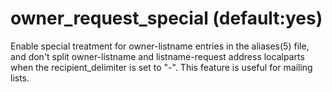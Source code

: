 # owner_request_special (default:yes) 


Enable special treatment for owner-listname entries in the
aliases(5) file, and don't split owner-listname and
listname-request address localparts when the recipient_delimiter
is set to "-".  This feature is useful for mailing lists.



